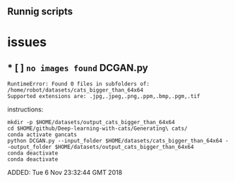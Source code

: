 Runnig scripts
---












# issues


## * [ ] `no images found` DCGAN.py

```
RuntimeError: Found 0 files in subfolders of: /home/robot/datasets/cats_bigger_than_64x64
Supported extensions are: .jpg,.jpeg,.png,.ppm,.bmp,.pgm,.tif
```

instructions:
```
mkdir -p $HOME/datasets/output_cats_bigger_than_64x64
cd $HOME/github/Deep-learning-with-cats/Generating\ cats/
conda activate gancats
python DCGAN.py --input_folder $HOME/datasets/cats_bigger_than_64x64 --output_folder $HOME/datasets/output_cats_bigger_than_64x64
conda deactivate
conda deactivate
```

ADDED: Tue  6 Nov 23:32:44 GMT 2018

